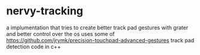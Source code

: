 # nervy-tracking
a implumentation that tries to create better track pad gestures with grater and better control over the os
uses some of https://github.com/jrymk/precision-touchpad-advanced-gestures track pad detection code in c++
